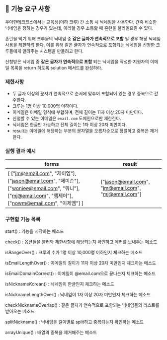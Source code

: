 ## 🚀 기능 요구 사항

우아한테크코스에서는 교육생(이하 크루) 간 소통 시 닉네임을 사용한다. 간혹 비슷한 닉네임을 정하는 경우가 있는데, 이러할 경우 소통할 때 혼란을 불러일으킬 수 있다.

혼란을 막기 위해 크루들의 닉네임 중 **같은 글자가 연속적으로 포함** 될 경우 해당 닉네임 사용을 제한하려 한다. 이를 위해 같은 글자가 연속적으로 포함되는 닉네임을 신청한 크루들에게 알려주는 시스템을 만들려고 한다.


신청받은 닉네임 중 **같은 글자가 연속적으로 포함** 되는 닉네임을 작성한 지원자의 이메일 목록을 return 하도록 solution 메서드를 완성하라.

### 제한사항

- 두 글자 이상의 문자가 연속적으로 순서에 맞추어 포함되어 있는 경우 중복으로 간주한다.
- 크루는 1명 이상 10,000명 이하이다.
- 이메일은 이메일 형식에 부합하며, 전체 길이는 11자 이상 20자 미만이다.
- 신청할 수 있는 이메일은 `email.com` 도메인으로만 제한한다.
- 닉네임은 한글만 가능하고 전체 길이는 1자 이상 20자 미만이다.
- result는 이메일에 해당하는 부분의 문자열을 오름차순으로 정렬하고 중복은 제거한다.

### 실행 결과 예시

| forms | result |
| --- | --- |
| [ ["jm@email.com", "제이엠"], ["jason@email.com", "제이슨"], ["woniee@email.com", "워니"], ["mj@email.com", "엠제이"], ["nowm@email.com", "이제엠"] ] | ["jason@email.com", "jm@email.com", "mj@email.com"] |


### 구현할 기능 목록

start()
: 기능을 시작하는 메소드

check()
: 옵션들을 불러와 제한사항에 해당되는지 확인하고 에러를 보내주는 메소드

isRangeOver()
: 크루의 수가 1명 이상 10,000명 이하인지 체크하는 메소드

isEmailLengthOver()
: 이메일의 길이가 11자 이상 20자 미만인지 체크하는 메소드

isEmailDomainCorrect()
: 이메일이 @email.com으로 끝나는지 체크하는 메소드

isNicknameKorean()
: 닉네임이 한글인지 체크하는 메소드

isNicknameLengthOver()
: 닉네임이 1자 이상 20자 미만인지 체크하는 메소드

checkNicknameOverlap()
: 같은 글자가 연속적으로 포함되는 닉네임들의 리스트를 받아오는 메소드

splitNickname()
: 닉네임을 길이별로 split하고 중복되는지 확인하는 메소드

arrayUnique()
: 배열의 중복을 제거해주는 메소드
